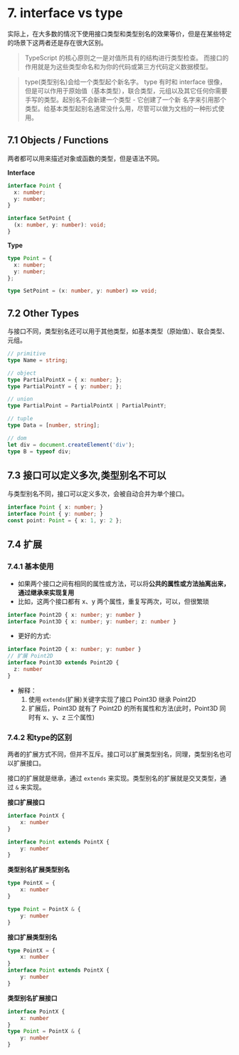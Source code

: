 # 7. interface vs type

实际上，在大多数的情况下使用接口类型和类型别名的效果等价，但是在某些特定的场景下这两者还是存在很大区别。

> TypeScript 的核心原则之一是对值所具有的结构进行类型检查。 而接口的作用就是为这些类型命名和为你的代码或第三方代码定义数据模型。

> type(类型别名)会给一个类型起个新名字。 type 有时和 interface 很像，但是可以作用于原始值（基本类型），联合类型，元组以及其它任何你需要手写的类型。起别名不会新建一个类型 - 它创建了一个新 名字来引用那个类型。给基本类型起别名通常没什么用，尽管可以做为文档的一种形式使用。

## 7.1 Objects / Functions

两者都可以用来描述对象或函数的类型，但是语法不同。

**Interface**

```typescript
interface Point {
  x: number;
  y: number;
}

interface SetPoint {
  (x: number, y: number): void;
}
```

**Type**

```typescript
type Point = {
  x: number;
  y: number;
};

type SetPoint = (x: number, y: number) => void;
```

## 7.2 Other Types

与接口不同，类型别名还可以用于其他类型，如基本类型（原始值）、联合类型、元组。

```typescript
// primitive
type Name = string;

// object
type PartialPointX = { x: number; };
type PartialPointY = { y: number; };

// union
type PartialPoint = PartialPointX | PartialPointY;

// tuple
type Data = [number, string];

// dom
let div = document.createElement('div');
type B = typeof div;
```

## 7.3 接口可以定义多次,类型别名不可以

与类型别名不同，接口可以定义多次，会被自动合并为单个接口。

```typescript
interface Point { x: number; }
interface Point { y: number; }
const point: Point = { x: 1, y: 2 };

```

## 7.4 扩展

### 7.4.1 基本使用

- 如果两个接口之间有相同的属性或方法，可以将**公共的属性或方法抽离出来，通过继承来实现复用**
- 比如，这两个接口都有 x、y 两个属性，重复写两次，可以，但很繁琐

```ts
interface Point2D { x: number; y: number }
interface Point3D { x: number; y: number; z: number }
```

- 更好的方式:

```ts
interface Point2D { x: number; y: number }
// 扩展 Point2D
interface Point3D extends Point2D {
  z: number
}
```

- 解释：
  1. 使用 `extends`(扩展)关键字实现了接口 Point3D 继承 Point2D
  2. 扩展后，Point3D 就有了 Point2D 的所有属性和方法(此时，Point3D 同时有 x、y、z 三个属性)

### 7.4.2 和type的区别

两者的扩展方式不同，但并不互斥。接口可以扩展类型别名，同理，类型别名也可以扩展接口。

接口的扩展就是继承，通过 `extends` 来实现。类型别名的扩展就是交叉类型，通过 `&` 来实现。

**接口扩展接口**

```typescript
interface PointX {
    x: number
}

interface Point extends PointX {
    y: number
}
```

**类型别名扩展类型别名**

```typescript
type PointX = {
    x: number
}

type Point = PointX & {
    y: number
}
```

**接口扩展类型别名**

```typescript
type PointX = {
    x: number
}
interface Point extends PointX {
    y: number
}
```

**类型别名扩展接口**

```typescript
interface PointX {
    x: number
}
type Point = PointX & {
    y: number
}
```
